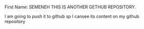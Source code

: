 First Name: SEMENEH
THIS IS ANOTHER GETHUB REPOSITORY.

I am going to push it to github sp I cansee its content on my github repository 